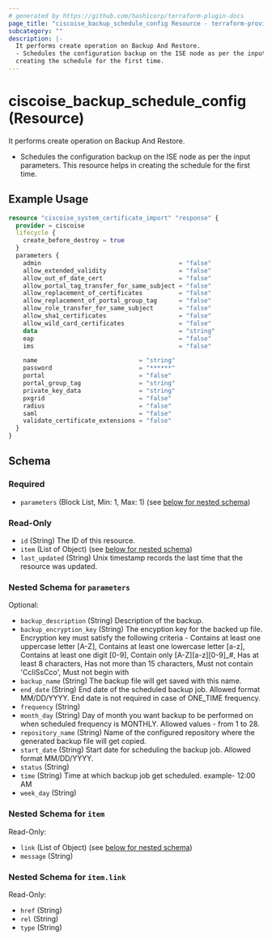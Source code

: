 ```yaml
---
# generated by https://github.com/hashicorp/terraform-plugin-docs
page_title: "ciscoise_backup_schedule_config Resource - terraform-provider-ciscoise"
subcategory: ""
description: |-
  It performs create operation on Backup And Restore.
  - Schedules the configuration backup on the ISE node as per the input parameters. This resource helps in
  creating the schedule for the first time.
---
```


# ciscoise_backup_schedule_config (Resource)

It performs create operation on Backup And Restore.
- Schedules the configuration backup on the ISE node as per the input parameters. This resource helps in
creating the schedule for the first time.

## Example Usage

```terraform
resource "ciscoise_system_certificate_import" "response" {
  provider = ciscoise
  lifecycle {
    create_before_destroy = true
  }
  parameters {
    admin                                      = "false"
    allow_extended_validity                    = "false"
    allow_out_of_date_cert                     = "false"
    allow_portal_tag_transfer_for_same_subject = "false"
    allow_replacement_of_certificates          = "false"
    allow_replacement_of_portal_group_tag      = "false"
    allow_role_transfer_for_same_subject       = "false"
    allow_sha1_certificates                    = "false"
    allow_wild_card_certificates               = "false"
    data                                       = "string"
    eap                                        = "false"
    ims                                        = "false"

    name                            = "string"
    password                        = "******"
    portal                          = "false"
    portal_group_tag                = "string"
    private_key_data                = "string"
    pxgrid                          = "false"
    radius                          = "false"
    saml                            = "false"
    validate_certificate_extensions = "false"
  }
}
```

<!-- schema generated by tfplugindocs -->
## Schema

### Required

- `parameters` (Block List, Min: 1, Max: 1) (see [below for nested schema](#nestedblock--parameters))

### Read-Only

- `id` (String) The ID of this resource.
- `item` (List of Object) (see [below for nested schema](#nestedatt--item))
- `last_updated` (String) Unix timestamp records the last time that the resource was updated.

<a id="nestedblock--parameters"></a>
### Nested Schema for `parameters`

Optional:

- `backup_description` (String) Description of the backup.
- `backup_encryption_key` (String) The encyption key for the backed up file. Encryption key must satisfy the following criteria - Contains at least one uppercase letter [A-Z], Contains at least one lowercase letter [a-z], Contains at least one digit [0-9], Contain only [A-Z][a-z][0-9]_#, Has at least 8 characters, Has not more than 15 characters, Must not contain 'CcIiSsCco', Must not begin with
- `backup_name` (String) The backup file will get saved with this name.
- `end_date` (String) End date of the scheduled backup job. Allowed format MM/DD/YYYY. End date is not required in case of ONE_TIME frequency.
- `frequency` (String)
- `month_day` (String) Day of month you want backup to be performed on when scheduled frequency is MONTHLY. Allowed values - from 1 to 28.
- `repository_name` (String) Name of the configured repository where the generated backup file will get copied.
- `start_date` (String) Start date for scheduling the backup job. Allowed format MM/DD/YYYY.
- `status` (String)
- `time` (String) Time at which backup job get scheduled. example- 12:00 AM
- `week_day` (String)


<a id="nestedatt--item"></a>
### Nested Schema for `item`

Read-Only:

- `link` (List of Object) (see [below for nested schema](#nestedobjatt--item--link))
- `message` (String)

<a id="nestedobjatt--item--link"></a>
### Nested Schema for `item.link`

Read-Only:

- `href` (String)
- `rel` (String)
- `type` (String)



